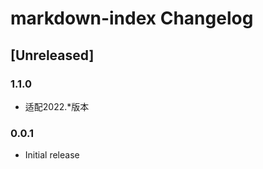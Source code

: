 <!-- Keep a Changelog guide -> https://keepachangelog.com -->

# markdown-index Changelog

## [Unreleased]
### 1.1.0
- 适配2022.*版本
### 0.0.1
- Initial release

